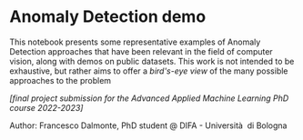 # Anomaly Detection demo
This notebook presents some representative examples of Anomaly Detection approaches that have been relevant in the field of computer vision, along with demos on public datasets. This work is not intended to be exhaustive, but rather aims to offer a *bird's-eye view* of the many possible approaches to the problem

*[final project submission for the Advanced Applied Machine Learning PhD course 2022-2023]*

Author: Francesco Dalmonte, PhD student @ DIFA - Università  di Bologna
